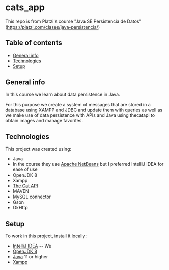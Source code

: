 # cats_app
This repo is from Platzi's course "Java SE Persistencia de Datos"(https://platzi.com/clases/java-persistencia/)

## Table of contents
* [General info](#general-info)
* [Technologies](#technologies)
* [Setup](#setup)

## General info
In this course we learn about data persistence in Java. 

For this purpose we create a system of messages that are stored in a database using XAMPP and JDBC and update them with queries as well as we make use of data persistence with APIs and Java using thecatapi to obtain images and manage favorites.

## Technologies

This project was created using:
* Java
* In the course they use [Apache NetBeans](https://netbeans.apache.org/download/index.html) but I preferred IntelliJ IDEA for ease of use
* OpenJDK 8
* Xampp
* [The Cat API](https://thecatapi.com/)
* MAVEN
* MySQL connector
* Gson
* OkHttp

## Setup

To work in this project, install it locally:
* [IntelliJ IDEA](https://www.jetbrains.com/es-es/idea/download)
-- We
* [OpenJDK 8](https://adoptopenjdk.net/?variant=openjdk8&jvmVariant=hotspot)
* [Java](https://www.java.com/es/download/manual.jsp) 11 or higher
* [Xampp](https://www.apachefriends.org/download.html)
